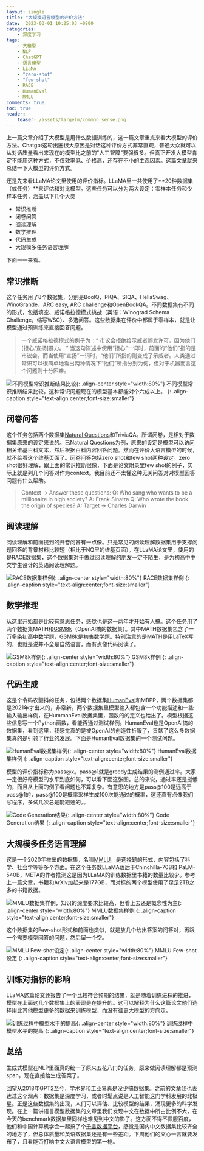 ```yaml
---
layout: single
title: "大规模语言模型的评价方法"
date:  2023-03-01 10:25:03 +0800
categories: 
    - 深度学习
tags: 
    - 大模型
    - NLP
    - ChatGPT
    - 语言模型
    - LLaMA
    - "zero-shot"
    - "few-shot"
    - RACE
    - HumanEval
    - MMLU
comments: true
toc: true
header:
    teaser: /assets/largelm/common_sense.png
---
```


上一篇文章介绍了大模型是用什么数据训练的，这一篇文章重点来看大模型的评价方法。Chatgpt这轮出圈很大原因是对话这种评价方式非常直观，普通大众就可以从对话质量看出来现在的模型比之前的"人工智障"要强很多。但真正开发大模型肯定不能用这种方式，不仅效率低、价格高，还存在不小的主观因素。这篇文章就来总结一下大模型的评价方式。

还是先来看LLaMA论文里使用的评价指标。LLaMA里一共使用了**20种数据集（或任务）**来评估和对比模型。这些任务可以分为两大设定：零样本任务和少样本任务，涵盖以下几个大类

- 常识推断
- 闭卷问答
- 阅读理解
- 数学推理
- 代码生成
- 大规模多任务语言理解

下面一一来看。

## 常识推断
这个任务用了8个数据集，分别是BoolQ、PIQA、SIQA、HellaSwag、WinoGrande、ARC easy, ARC challenge和OpenBookQA。不同数据集有不同的形式，包括填空、威诺格拉德模式挑战（英语：Winograd Schema Challenge，缩写WSC）、多选问答。这些数据集在评价中都属于零样本，就是让模型通过预训练来直接回答问题。

> 一个威诺格拉德模式的例子为：“	市议会拒绝给示威者颁发许可，因为他们[担心/宣扬]暴力。	”
当这句陈述中使用“担心”一词时，前面的“他们”指的是市议会。而当使用“宣扬”一词时，“他们”所指的则变成了示威者。人类通过常识可以很简单地看出两种情况下“他们”所指分别为何，但对于机器而言这个问题则十分困难。

![不同模型常识推断结果比较](/assets/largelm/common_sense.png){: .align-center style="width:80%"}
不同模型常识推断结果比较。​这种常识问题现在的模型基本都能对个​六成以上。
{: .align-caption style="text-align:center;font-size:smaller"}

## 闭卷问答
这个任务包括两个数据集[Natural Questions](https://ai.google.com/research/NaturalQuestions)和TriviaQA。所谓闭卷，是相对于数据集原来的设定来说的。已Natural Questions为例，原来的设定是模型可以访问相关维基百科文本，然后根据百科内容回答问题。然而在评价大语言模型的时候，就不给看这个维基页面了。闭卷问答包括zero shot和few shot两种设定。zero shot很好理解，跟上面的常识推断很像，下面是论文附录里few shot的例子，实际上就是列几个问答对作为context。我目前还不太懂这种无关问答对对模型回答问题有什么帮助。

>Context → Answer these questions:
Q: Who sang who wants to be a millionaire in high society? 
A: Frank Sinatra
Q: Who wrote the book the origin of species? 
A:
Target -> Charles Darwin

## 阅读理解
阅读理解和前面提到的开卷问答有一点像。只是常见的阅读理解数据集用于支撑问题回答的背景材料比较短（相比于NQ里的维基页面）。在LLaMA论文里，使用的是[RACE](https://www.cs.cmu.edu/~glai1/data/race/ "RACE")数据集，这个数据集对于做过阅读理解的朋友一定不陌生，是为初高中中文学生设计的英语阅读理解题。

![RACE数据集样例](/assets/largelm/race.png){: .align-center style="width:80%"}
RACE数据集样例
{: .align-caption style="text-align:center;font-size:smaller"}

## 数学推理
从这里开始都是比较有意思任务，感觉也是这一两年才开始有人搞。这个任务用了两个数据集MATH和[GSM8k](https://github.com/openai/grade-school-math)（OpenAI搞的数据集）。其中MATH数据集包含了一万多条初高中数学题，GSM8k是初衷数学题。特别注意的是MATH是用LaTeX写的，也就是说并不全是自然语言，而有点像代码阅读了。

![GSM8k样例](/assets/largelm/gsm8k.png){: .align-center style="width:80%"}
GSM8k样例
{: .align-caption style="text-align:center;font-size:smaller"}

## 代码生成
这是个令码农颤抖的任务，包括两个数据集[HumanEval](https://github.com/openai/human-eval)和MBPP，两个数据集都是2021年才出来的，非常新。两个数据集里模型输入都包含一个功能描述和一些输入输出样例，在HummanEval数据集里，函数的的定义也给出了。模型根据这些信息写一个Python函数，看能否通过测试样例。HumanEval也是OpenAI搞的数据集，看到这里，我感觉真的是被OpenAI的创造性折服了，贡献了这么多数据集真的是引领了行业的发展。下面是HumanEval数据集的一个测试问题。

![HumanEval数据集样例](/assets/largelm/humaneval.png){: .align-center style="width:80%"}
HumanEval数据集样例
{: .align-caption style="text-align:center;font-size:smaller"}

模型的评价指标称为pass@x。pass@1就是greedy生成结果的测例通过率。大家一定很好奇模型的水平到底如何，可以看下面这张图。总的来说，通过率还是挺低的，而且从上面的例子看问题也不算复杂。有意思的地方是pass@100是远高于pass@1的，pass@100是概率采样生成100次能通过的概率，这还真有点像我们写程序，多试几次总是能跑通的。。

![Code Generation结果](/assets/largelm/code_generation.png){: .align-center style="width:80%"}
Code Generation结果
{: .align-caption style="text-align:center;font-size:smaller"}

## 大规模多任务语言理解
这是一个2020年推出的数据集，名叫[MMLU](https://arxiv.org/abs/2009.03300)，是选择题的形式，内容包括了科学、社会学等等多个方面。在这个任务数LLaMA落后于Chinchilla-70B和 PaLM-540B，META的作者推测这是因为LLaMA的训练数据里书籍的数量比较少。参考上一篇文章，书籍和ArXiv加起来是177GB，而对标的两个模型使用了足足2TB之多的书籍数据。

![MMLU数据集样例，知识的深度要求比较高，但看上去还是概念性为主](/assets/largelm/mmlu.png){: .align-center style="width:80%"}
MMLU数据集样例
{: .align-caption style="text-align:center;font-size:smaller"}

这个数据集的Few-shot形式和前面也类似，就是放几个给出答案的问答对，再跟一个需要模型回答的问题，然后留一个空。

![MMLU Few-shot设定](/assets/largelm/mmlu_few_shot.png){: .align-center style="width:80%"}
MMLU Few-shot设定
{: .align-caption style="text-align:center;font-size:smaller"}


## 训练对指标的影响
LLaMA这篇论文还报告了一个比较符合预期的结果，就是随着训练进程的推进，模型在上面这几个数据集上的表现是在提升的。这可以解释为什么这篇论文他们选择用比其他模型更多的数据来训练模型，而没有往更大模型的方向走。

![训练过程中模型水平的提高](/assets/largelm/evolution.png){: .align-center style="width:80%"}
训练过程中模型水平的提高
{: .align-caption style="text-align:center;font-size:smaller"}

## 总结
生成式模型在NLP里面真的统一了原来五花八门的任务，原来做阅读理解都是预测span，现在直接给生成答案了。

回望从2018年GPT2至今，学术界和工业界真是没少搞数据集。之前的文章我也表达过这个观点：数据集是深度学习，或者时髦点说是人工智能这门学科发展的北极星。正是这些数据集的出现，人们可以评估、比较模型的结果，涌现更多的科学发现。在上一篇讲语言模型数据集的文章里我们发现中文在数据中所占比例不大，在今天的benchmark数据集里同样也难见到中文的影子。这方面不得不佩服百度，他们和中国计算机学会一起搞了个[千言数据平台](https://www.luge.ai/#/)，感觉是国内中文数据集比较齐全的地方了，但总体质量和英语数据集还是有一些差距。下周他们的文心一言就要发布了，且看能否打响中文大语言模型的第一枪。


